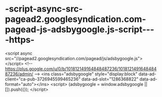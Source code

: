 # -script-async-src-pagead2.googlesyndication.com-pagead-js-adsbygoogle.js-script----https-
&lt;script async src="//pagead2.googlesyndication.com/pagead/js/adsbygoogle.js">&lt;/script> &lt;!-- https://plus.google.com/u/0/b/101812149164848487236/101812149164848487236/admin/ --> &lt;ins class="adsbygoogle"      style="display:block"      data-ad-client="ca-pub-3726945599465236"      data-ad-slot="1286368822"      data-ad-format="auto">&lt;/ins> &lt;script> (adsbygoogle = window.adsbygoogle || []).push({}); &lt;/script>

